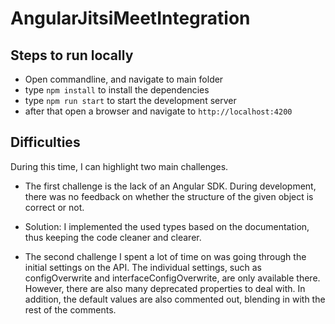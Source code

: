 # AngularJitsiMeetIntegration

## Steps to run locally

- Open commandline, and navigate to main folder
- type `npm install` to install the dependencies
- type `npm run start` to start the development server
- after that open a browser and navigate to `http://localhost:4200`

## Difficulties

During this time, I can highlight two main challenges.

- The first challenge is the lack of an Angular SDK. During development, there was no feedback on whether the structure of the given object is correct or not.
- Solution: I implemented the used types based on the documentation, thus keeping the code cleaner and clearer.


- The second challenge I spent a lot of time on was going through the initial settings on the API.
  The individual settings, such as configOverwrite and interfaceConfigOverwrite, are only available there. However, there are also many deprecated properties to deal with.
  In addition, the default values are also commented out, blending in with the rest of the comments.
